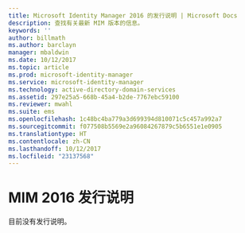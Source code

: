 ```yaml
---
title: Microsoft Identity Manager 2016 的发行说明 | Microsoft Docs
description: 查找有关最新 MIM 版本的信息。
keywords: ''
author: billmath
ms.author: barclayn
manager: mbaldwin
ms.date: 10/12/2017
ms.topic: article
ms.prod: microsoft-identity-manager
ms.service: microsoft-identity-manager
ms.technology: active-directory-domain-services
ms.assetid: 297e25a5-668b-45a4-b2de-7767ebc59100
ms.reviewer: mwahl
ms.suite: ems
ms.openlocfilehash: 1c48bc4ba779a3d699394d810071c5c457a992a7
ms.sourcegitcommit: f077508b5569e2a96084267879c5b6551e1e0905
ms.translationtype: HT
ms.contentlocale: zh-CN
ms.lasthandoff: 10/12/2017
ms.locfileid: "23137568"
---
```

# <a name="release-notes-for-mim-2016"></a>MIM 2016 发行说明
目前没有发行说明。
